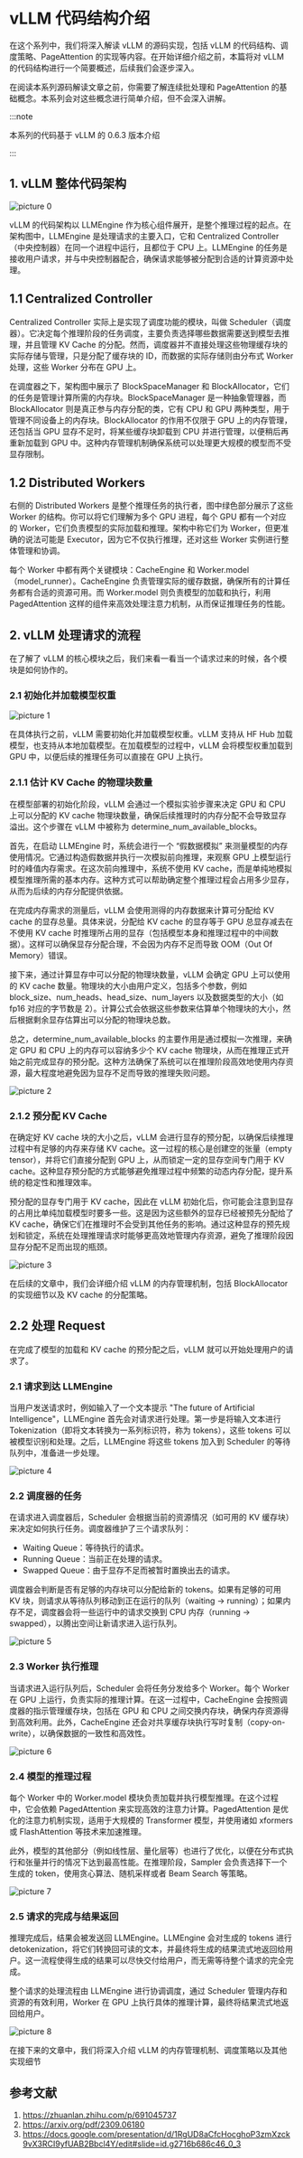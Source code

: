 # vLLM 代码结构介绍

在这个系列中，我们将深入解读 vLLM 的源码实现，包括 vLLM 的代码结构、调度策略、PageAttention 的实现等内容。在开始详细介绍之前，本篇将对 vLLM 的代码结构进行一个简要概述，后续我们会逐步深入。

在阅读本系列源码解读文章之前，你需要了解连续批处理和 PageAttention 的基础概念。本系列会对这些概念进行简单介绍，但不会深入讲解。

:::note

本系列的代码基于 vLLM 的 0.6.3 版本介绍

:::


## 1. vLLM 整体代码架构

![picture 0](images/78f8a022abcbe9e15820c974cecf1e82599c121a8f3317c0e34d9b6ecff01be1.png)  

vLLM 的代码架构以 LLMEngine 作为核心组件展开，是整个推理过程的起点。在架构图中，LLMEngine 是处理请求的主要入口，它和 Centralized Controller（中央控制器）在同一个进程中运行，且都位于 CPU 上。LLMEngine 的任务是接收用户请求，并与中央控制器配合，确保请求能够被分配到合适的计算资源中处理。

## 1.1 Centralized Controller

Centralized Controller 实际上是实现了调度功能的模块，叫做 Scheduler（调度器）。它决定每个推理阶段的任务调度，主要负责选择哪些数据需要送到模型去推理，并且管理 KV Cache 的分配。然而，调度器并不直接处理这些物理缓存块的实际存储与管理，只是分配了缓存块的 ID，而数据的实际存储则由分布式 Worker 处理，这些 Worker 分布在 GPU 上。

在调度器之下，架构图中展示了 BlockSpaceManager 和 BlockAllocator，它们的任务是管理计算所需的内存块。BlockSpaceManager 是一种抽象管理器，而 BlockAllocator 则是真正参与内存分配的类，它有 CPU 和 GPU 两种类型，用于管理不同设备上的内存块。BlockAllocator 的作用不仅限于 GPU 上的内存管理，还包括当 GPU 显存不足时，将某些缓存块卸载到 CPU 并进行管理，以便稍后再重新加载到 GPU 中。这种内存管理机制确保系统可以处理更大规模的模型而不受显存限制。

## 1.2 Distributed Workers

右侧的 Distributed Workers 是整个推理任务的执行者，图中绿色部分展示了这些 Worker 的结构。你可以将它们理解为多个 GPU 进程，每个 GPU 都有一个对应的 Worker，它们负责模型的实际加载和推理。架构中称它们为 Worker，但更准确的说法可能是 Executor，因为它不仅执行推理，还对这些 Worker 实例进行整体管理和协调。

每个 Worker 中都有两个关键模块：CacheEngine 和 Worker.model（model_runner）。CacheEngine 负责管理实际的缓存数据，确保所有的计算任务都有合适的资源可用。而 Worker.model 则负责模型的加载和执行，利用 PagedAttention 这样的组件来高效处理注意力机制，从而保证推理任务的性能。

## 2. vLLM 处理请求的流程

在了解了 vLLM 的核心模块之后，我们来看一看当一个请求过来的时候，各个模块是如何协作的。

### 2.1 初始化并加载模型权重

![picture 1](images/9c5cb31b4b105cc3464579c61568cfe2254914d65e87ee45f896d9de7d5a47ae.png)  

在具体执行之前，vLLM 需要初始化并加载模型权重。vLLM 支持从 HF Hub 加载模型，也支持从本地加载模型。在加载模型的过程中，vLLM 会将模型权重加载到 GPU 中，以便后续的推理任务可以直接在 GPU 上执行。

### 2.1.1 估计 KV Cache 的物理块数量


在模型部署的初始化阶段，vLLM 会通过一个模拟实验步骤来决定 GPU 和 CPU 上可以分配的 KV cache 物理块数量，确保后续推理时的内存分配不会导致显存溢出。这个步骤在 vLLM 中被称为 determine_num_available_blocks。

首先，在启动 LLMEngine 时，系统会进行一个 “假数据模拟” 来测量模型的内存使用情况。它通过构造假数据并执行一次模拟前向推理，来观察 GPU 上模型运行时的峰值内存需求。在这次前向推理中，系统不使用 KV cache，而是单纯地模拟模型推理所需的基本内存。这种方式可以帮助确定整个推理过程会占用多少显存，从而为后续的内存分配提供依据。

在完成内存需求的测量后，vLLM 会使用测得的内存数据来计算可分配给 KV cache 的显存总量。具体来说，分配给 KV cache 的显存等于 GPU 总显存减去在不使用 KV cache 时推理所占用的显存（包括模型本身和推理过程中的中间数据）。这样可以确保显存分配合理，不会因为内存不足而导致 OOM（Out Of Memory）错误。

接下来，通过计算显存中可以分配的物理块数量，vLLM 会确定 GPU 上可以使用的 KV cache 数量。物理块的大小由用户定义，包括多个参数，例如 block_size、num_heads、head_size、num_layers 以及数据类型的大小（如 fp16 对应的字节数是 2）。计算公式会依据这些参数来估算单个物理块的大小，然后根据剩余显存估算出可以分配的物理块总数。

总之，determine_num_available_blocks 的主要作用是通过模拟一次推理，来确定 GPU 和 CPU 上的内存可以容纳多少个 KV cache 物理块，从而在推理正式开始之前完成显存的预分配。这种方法确保了系统可以在推理阶段高效地使用内存资源，最大程度地避免因为显存不足而导致的推理失败问题。


![picture 2](images/9dc9cdf7e17cf610cb67772ff00014e715f61b76c8ac42942bfebdeea9658bc4.png)  

### 2.1.2 预分配 KV Cache

在确定好 KV cache 块的大小之后，vLLM 会进行显存的预分配，以确保后续推理过程中有足够的内存来存储 KV cache。这一过程的核心是创建空的张量（empty tensor），并将它们直接分配到 GPU 上，从而锁定一定的显存空间专门用于 KV cache。这种显存预分配的方式能够避免推理过程中频繁的动态内存分配，提升系统的稳定性和推理效率。

预分配的显存专门用于 KV cache，因此在 vLLM 初始化后，你可能会注意到显存的占用比单纯加载模型时要多一些。这是因为这些额外的显存已经被预先分配给了 KV cache，确保它们在推理时不会受到其他任务的影响。通过这种显存的预先规划和锁定，系统在处理推理请求时能够更高效地管理内存资源，避免了推理阶段因显存分配不足而出现的瓶颈。

![picture 3](images/91ade117f58928c01f48be56534b7807171d278e9524152a081472c5dc920d4f.png)  

在后续的文章中，我们会详细介绍 vLLM 的内存管理机制，包括 BlockAllocator 的实现细节以及 KV cache 的分配策略。

## 2.2 处理 Request 

在完成了模型的加载和 KV cache 的预分配之后，vLLM 就可以开始处理用户的请求了。

### 2.1 请求到达 LLMEngine

当用户发送请求时，例如输入了一个文本提示 "The future of Artificial Intelligence"，LLMEngine 首先会对请求进行处理。第一步是将输入文本进行 Tokenization（即将文本转换为一系列标识符，称为 tokens），这些 tokens 可以被模型识别和处理。之后，LLMEngine 将这些 tokens 加入到 Scheduler 的等待队列中，准备进一步处理。

![picture 4](images/cd1eee13eda9b1f58ecf257a8bd840d6e9152f29fc5e98098eefc740716ca412.png)  


### 2.2 调度器的任务

在请求进入调度器后，Scheduler 会根据当前的资源情况（如可用的 KV 缓存块）来决定如何执行任务。调度器维护了三个请求队列：

- Waiting Queue：等待执行的请求。
- Running Queue：当前正在处理的请求。
- Swapped Queue：由于显存不足而被暂时置换出去的请求。

调度器会判断是否有足够的内存块可以分配给新的 tokens。如果有足够的可用 KV 块，则请求从等待队列移动到正在运行的队列（waiting → running）；如果内存不足，调度器会将一些运行中的请求交换到 CPU 内存（running → swapped），以腾出空间让新请求进入运行队列。

![picture 5](images/420c9840542a4e04923ac94d217bcb369b05d504322065c08dedaa96c2a40d5b.png)  


### 2.3 Worker 执行推理

当请求进入运行队列后，Scheduler 会将任务分发给多个 Worker。每个 Worker 在 GPU 上运行，负责实际的推理计算。在这一过程中，CacheEngine 会按照调度器的指示管理缓存块，包括在 GPU 和 CPU 之间交换内存块，确保内存资源得到高效利用。此外，CacheEngine 还会对共享缓存块执行写时复制（copy-on-write），以确保数据的一致性和高效性。

![picture 6](images/076ed826afbadd2bc485676224d5dc7c59871decc9c0b4d9e9aff84560894500.png)  


### 2.4 模型的推理过程

每个 Worker 中的 Worker.model 模块负责加载并执行模型推理。在这个过程中，它会依赖 PagedAttention 来实现高效的注意力计算。PagedAttention 是优化的注意力机制实现，适用于大规模的 Transformer 模型，并使用诸如 xformers 或 FlashAttention 等技术来加速推理。

此外，模型的其他部分（例如线性层、量化层等）也进行了优化，以便在分布式执行和张量并行的情况下达到最高性能。在推理阶段，Sampler 会负责选择下一个生成的 token，使用贪心算法、随机采样或者 Beam Search 等策略。

![picture 7](images/2ed7e89c1704106b1296eeaaf6ab68aca8cb9984b8aaa325337110b6f8e8aaa6.png)  


### 2.5 请求的完成与结果返回

推理完成后，结果会被发送回 LLMEngine。LLMEngine 会对生成的 tokens 进行 detokenization，将它们转换回可读的文本，并最终将生成的结果流式地返回给用户。这一流程使得生成的结果可以尽快交付给用户，而无需等待整个请求的完全完成。

整个请求的处理流程由 LLMEngine 进行协调调度，通过 Scheduler 管理内存和资源的有效利用，Worker 在 GPU 上执行具体的推理计算，最终将结果流式地返回给用户。

![picture 8](images/ffb030f398e6377ae5306cfb0fd1bb170ea74c545e9a7076719d01f4f170128c.png)  

在接下来的文章中，我们将深入介绍 vLLM 的内存管理机制、调度策略以及其他实现细节

## 参考文献

1. https://zhuanlan.zhihu.com/p/691045737
2. https://arxiv.org/pdf/2309.06180
3. https://docs.google.com/presentation/d/1RgUD8aCfcHocghoP3zmXzck9vX3RCI9yfUAB2Bbcl4Y/edit#slide=id.g2716b686c46_0_3



